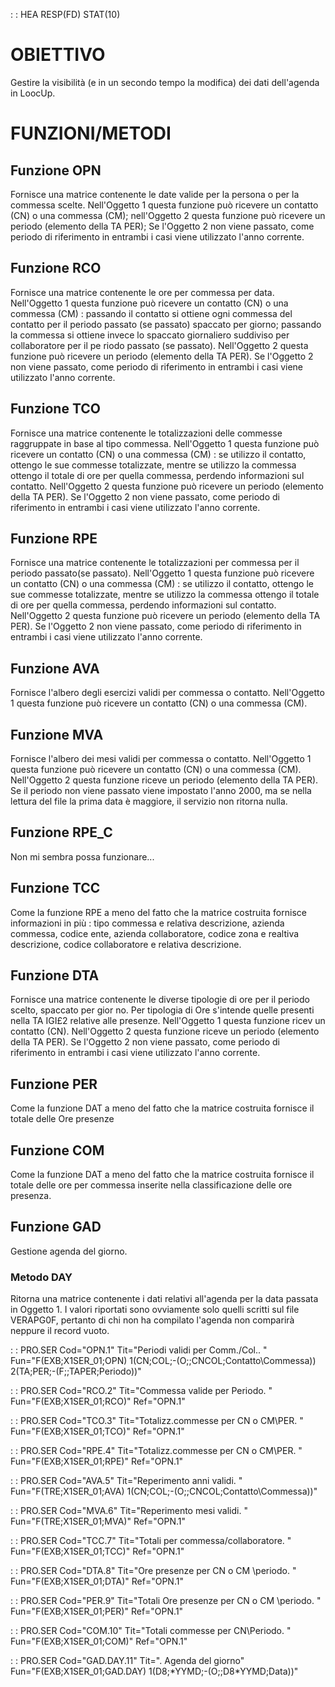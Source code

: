  :  : HEA RESP(FD) STAT(10)
# OBIETTIVO
Gestire la visibilità (e in un secondo tempo la modifica) dei dati dell'agenda in LoocUp.

# FUNZIONI/METODI

## Funzione OPN
Fornisce una matrice contenente le date valide per la persona o per la commessa scelte.
Nell'Oggetto 1 questa funzione può ricevere un contatto (CN) o una commessa (CM);
nell'Oggetto 2 questa funzione può ricevere un periodo (elemento della TA PER);
Se l'Oggetto 2 non viene passato, come periodo di riferimento in entrambi i casi viene utilizzato
l'anno corrente.

## Funzione RCO
Fornisce una matrice contenente le ore per commessa per data.
Nell'Oggetto 1 questa funzione può ricevere un contatto (CN) o una commessa (CM) : 
passando il contatto si ottiene ogni commessa del contatto per il periodo passato (se passato)
spaccato per giorno;
passando la commessa si ottiene invece lo spaccato giornaliero suddiviso per collaboratore per il pe
riodo passato (se passato).
Nell'Oggetto 2 questa funzione può ricevere un periodo (elemento della TA PER).
Se l'Oggetto 2 non viene passato, come periodo di riferimento in entrambi i casi viene utilizzato
l'anno corrente.

## Funzione TCO
Fornisce una matrice contenente le totalizzazioni delle commesse raggruppate in base al tipo
commessa.
Nell'Oggetto 1 questa funzione può ricevere un contatto (CN) o una commessa (CM) : 
se utilizzo il contatto, ottengo le sue commesse totalizzate, mentre se utilizzo la commessa ottengo
il totale di ore per quella commessa, perdendo informazioni sul contatto.
Nell'Oggetto 2 questa funzione può ricevere un periodo (elemento della TA PER).
Se l'Oggetto 2 non viene passato, come periodo di riferimento in entrambi i casi viene utilizzato
l'anno corrente.


## Funzione RPE
Fornisce una matrice contenente le totalizzazioni per commessa per il periodo passato(se passato).
Nell'Oggetto 1 questa funzione può ricevere un contatto (CN) o una commessa (CM) : 
se utilizzo il contatto, ottengo le sue commesse totalizzate, mentre se utilizzo la commessa ottengo
il totale di ore per quella commessa, perdendo informazioni sul contatto.
Nell'Oggetto 2 questa funzione può ricevere un periodo (elemento della TA PER).
Se l'Oggetto 2 non viene passato, come periodo di riferimento in entrambi i casi viene utilizzato
l'anno corrente.

## Funzione AVA
Fornisce l'albero degli esercizi validi per commessa o contatto.
Nell'Oggetto 1 questa funzione può ricevere un contatto (CN) o una commessa (CM).

## Funzione MVA
Fornisce l'albero dei mesi validi per commessa o contatto.
Nell'Oggetto 1 questa funzione può ricevere un contatto (CN) o una commessa (CM).
Nell'Oggetto 2 questa funzione riceve un periodo (elemento della TA PER).
Se il periodo non viene passato viene impostato l'anno 2000, ma se nella lettura del file
la prima data è maggiore, il servizio non ritorna nulla.

## Funzione RPE_C
Non mi sembra possa funzionare...

## Funzione TCC
Come la funzione RPE a meno del fatto che la matrice costruita fornisce informazioni in più : 
tipo commessa e relativa descrizione, azienda commessa, codice ente, azienda collaboratore, codice
zona e realtiva descrizione, codice collaboratore e relativa descrizione.

## Funzione DTA
Fornisce una matrice contenente le diverse tipologie di ore per il periodo scelto, spaccato per gior
no. Per tipologia di Ore s'intende quelle presenti nella TA IGI£2 relative alle presenze.
Nell'Oggetto 1 questa funzione ricev un contatto (CN).
Nell'Oggetto 2 questa funzione riceve un periodo (elemento della TA PER).
Se l'Oggetto 2 non viene passato, come periodo di riferimento in entrambi i casi viene utilizzato
l'anno corrente.

## Funzione PER
Come la funzione DAT a meno del fatto che la matrice costruita fornisce il totale delle Ore presenze
## Funzione COM
Come la funzione DAT a meno del fatto che la matrice costruita fornisce il totale delle ore per
commessa inserite nella classificazione delle ore presenza.
## Funzione GAD
Gestione agenda del giorno.
### Metodo DAY
Ritorna una matrice contenente i dati relativi all'agenda per la data passata in Oggetto 1.
I valori riportati sono ovviamente solo quelli scritti sul file VERAPG0F, pertanto di chi non ha compilato l'agenda non comparirà neppure il record vuoto.

 :  : PRO.SER Cod="OPN.1" Tit="Periodi validi per Comm./Col.. " Fun="F(EXB;X1SER_01;OPN) 1(CN;COL;-(O;;CNCOL;Contatto\Commessa)) 2(TA;PER;-(F;;TAPER;Periodo))"

 :  : PRO.SER Cod="RCO.2" Tit="Commessa valide per Periodo. " Fun="F(EXB;X1SER_01;RCO)" Ref="OPN.1"

 :  : PRO.SER Cod="TCO.3" Tit="Totalizz.commesse per CN o CM\PER. " Fun="F(EXB;X1SER_01;TCO)" Ref="OPN.1"

 :  : PRO.SER Cod="RPE.4" Tit="Totalizz.commesse per CN o CM\PER. " Fun="F(EXB;X1SER_01;RPE)" Ref="OPN.1"

 :  : PRO.SER Cod="AVA.5" Tit="Reperimento anni validi. " Fun="F(TRE;X1SER_01;AVA) 1(CN;COL;-(O;;CNCOL;Contatto\Commessa))"

 :  : PRO.SER Cod="MVA.6" Tit="Reperimento mesi validi. " Fun="F(TRE;X1SER_01;MVA)" Ref="OPN.1"

 :  : PRO.SER Cod="TCC.7" Tit="Totali per commessa/collaboratore. " Fun="F(EXB;X1SER_01;TCC)" Ref="OPN.1"

 :  : PRO.SER Cod="DTA.8" Tit="Ore presenze per CN o CM \periodo. " Fun="F(EXB;X1SER_01;DTA)" Ref="OPN.1"

 :  : PRO.SER Cod="PER.9" Tit="Totali Ore presenze per CN o CM \periodo. " Fun="F(EXB;X1SER_01;PER)" Ref="OPN.1"

 :  : PRO.SER Cod="COM.10" Tit="Totali commesse per CN\Periodo. " Fun="F(EXB;X1SER_01;COM)" Ref="OPN.1"

 :  : PRO.SER Cod="GAD.DAY.11" Tit=". Agenda del giorno" Fun="F(EXB;X1SER_01;GAD.DAY) 1(D8;\*YYMD;-(O;;D8\*YYMD;Data))"

